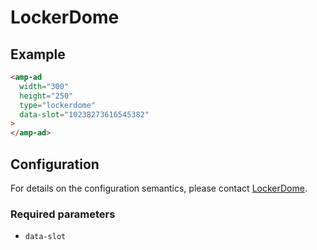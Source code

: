 <!---
Copyright 2017 The AMP HTML Authors. All Rights Reserved.

Licensed under the Apache License, Version 2.0 (the "License");
you may not use this file except in compliance with the License.
You may obtain a copy of the License at

      http://www.apache.org/licenses/LICENSE-2.0

Unless required by applicable law or agreed to in writing, software
distributed under the License is distributed on an "AS-IS" BASIS,
WITHOUT WARRANTIES OR CONDITIONS OF ANY KIND, either express or implied.
See the License for the specific language governing permissions and
limitations under the License.
-->

# LockerDome

## Example

```html
<amp-ad
  width="300"
  height="250"
  type="lockerdome"
  data-slot="10238273616545382"
>
</amp-ad>
```

## Configuration

For details on the configuration semantics, please contact
[LockerDome](https://lockerdome.com).

### Required parameters

- `data-slot`
